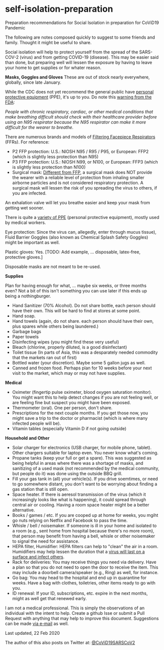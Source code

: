 # self-isolation-preparation

Preparation recommendations for Social Isolation in preparation for CoViD19 Pandemic

The following are notes composed quickly to suggest to some friends and family.  Thought it might be useful to share.

Social isolation will help to protect yourself from the spread of the SARS-COV-2 (virus) and from getting COVID-19 (disease).  This may be easier said than done, but preparing well will lessen the exposure by having to leave your home to get supplies or for whater reason.

**Masks, Goggles and Gloves**
These are out of stock nearly everywhere, globally, since late January. 

While the CDC does not yet recommend the general public have [personal protective equipment](https://www.cdc.gov/oralhealth/infectioncontrol/faqs/personal-protective-equipment.html) (PPE), it's up to you. Do note this [warning from the FDA](https://www.fda.gov/medical-devices/personal-protective-equipment-infection-control/masks-and-n95-respirators#s4):

*People with chronic respiratory, cardiac, or other medical conditions that make breathing difficult should check with their healthcare provider before using an N95 respirator because the N95 respirator can make it more difficult for the wearer to breathe.*

There are numerous brands and models of [Filtering Facepiece Respirators](https://www.cdc.gov/niosh/npptl/topics/respirators/disp_part/n95list1.html) (FFRs).  For reference: 

- P2 FFP protection: U.S.: NIOSH N95 / R95 / P95, or European: FFP2 (which is slightly less protection than N95)  
- P3 FFP protection: U.S.: NIOSH N99, or N100, or European: FFP3 (which is slightly less protection than N100) 
- Surgical mask: [Different from FFP](https://www.cdc.gov/niosh/npptl/pdfs/UnderstandDifferenceInfographic-508.pdf), a surgical mask does NOT provide the wearer with a reliable level of protection from inhaling smaller airborne particles and is not considered respiratory protection. A surgical mask will lessen the risk of you spreading the virus to others, if you are infected.

An exhalation valve will let you breathe easier and keep your mask from getting wet sooner.

There is quite a [variety of PPE](https://www.cdc.gov/niosh/npptl/RespiratorInfographics.html) (personal protective equipment), mostly used by medical workers.

Eye protection: Since the virus can, allegedly, enter through mucus tissue), Fluid Barrier Goggles (also known as Chemical Splash Safety Goggles) might be important as well.

Plastic gloves: Yes.  [TODO: Add example, ... disposable, latex-free, protective gloves.]

Disposable masks are not meant to be re-used.

**Supplies**

Plan for having enough for what, ... maybe six weeks, or three months even?  Not a bit of this isn't something you can use later if this ends up being a nothingburger.

- Hand Sanitizer (70% Alcohol).  Do not share bottle, each person should have their own.  This will be hard to find at stores at some point.
- Hand soap.
- Hand towels (again, do not share. each person should have their own, plus spares while others being laundered.)
- Garbage bags
- Paper towels
- Disinfecting wipes (you might find these very useful)
- Bleach (chlorine, properly diluted, is a good disinfectant)
- Toilet tissue (In parts of Asia, this was a desparately needed commodity that the markets ran out of first)
- Bottled water (your discretion).  Maybe some 5 gallon jugs as well.
- Canned and frozen food.  Perhaps plan for 10 weeks before your next visit to the market, which may or may not have supplies.

**Medical**

- Oximeter (fingertip pulse oximeter, blood oxygen saturation monitor). You might want this to help detect changes if you are not feeling well, or are feeling fine but suspect you might have been exposed.
- Thermometer (oral). One per person, don't share.
- Prescriptions for the next couple months.  If you get those now, you might save a trip to the doctor or pharmacist (which is where many infected people will be). 
- Vitamin tables (especially Vitamin D if not going outside)

**Household and Other**

- Solar charger for electronics (USB charger, for mobile phone, tablet).  Other chargers suitable for laptop even.  You never know what's coming.
- Propane tanks (keep your full or get a spare).  This was suggested as being helpful in areas where there was a shortage of masks, and sanitizing of a used mask (not recommended by the medical community, but people do it) was done using the outside BBQ grill.
- Fill your gas tank in (all) your vehicle(s).  If you drive soemtimes, or need to go somewhere distant, you don't want to be worrying about finding a gas station that is still open.
- Space heater.  If there is aeresol transmission of the virus (which it increasingly looks like what is happening), it could spread through central air or cooling.   Having a room space heater might be a better alternative.
- Books / games / etc.  If you are cooped up at home for weeks, you mgiht go nuts relying on Netflix and Facebook to pass the time.
- Whisle / bell / noisemaker.  If someone is ill in your home and isolated to a room (e.g., sent home from hospital because there's no more room), that person may benefit from having a bell, whisle or other noisemaker to signal the need for assistance.
- HEPA filter, Humidifier: HEPA filters can help to "clean" the air in a room.  Humidifiers may help lessen the duration that a [virus will last on a surface and infect others](https://en.wikipedia.org/wiki/Fomite).
- Rack for deliveries: You may receive things you need via delivery. Have a plan so that you do not need to open the door to receive the item.  This may include a doorbell camera/speaker (e.g., Ring) as well, for instance.
- Go bag: You may head to the hospital and end up in quarantine for weeks.  Have a bag with clothes, toiletries, other items ready to go with you.
- ID renewal: If your ID, subscriptions, etc. expire in the next months, might as well get that renewed early.


I am not a medical professional.  This is simply the observations of an individual with the intent to help.  Create a github Isse or submit a Pull Request with anything that may help to improve this document.  Suggestions can be made [via e-mail](mailto:CoViD19SARSCoV2@gmail.com) as well.

Last updated, 22 Feb 2020

The author of this also posts on Twitter at: [@CoViD19SARSCoV2](https://twitter.com/CoViD19SARSCoV2)
